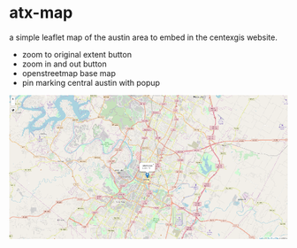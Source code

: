 # atx-map

a simple leaflet map of the austin area to embed in the centexgis website.

- zoom to original extent button
- zoom in and out button
- openstreetmap base map
- pin marking central austin with popup

![centexgis web map image](images/map.png)
